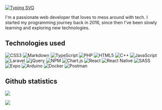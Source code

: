 [![Typing SVG](https://readme-typing-svg.demolab.com?font=Climate+Crisis&weight=900&size=23&duration=3000&pause=500&color=1589F7&vCenter=true&width=435&lines=Hi+there!;Welcome+to+my+GitHub+profile)](https://git.io/typing-svg)

I'm a passionate web developer that loves to mess around with tech. I started my programming journey back in 2016, since then I've been slowly learning and exploring new technologies.


## Technologies used
![CSS3](https://img.shields.io/badge/css3-%231572B6.svg?style=for-the-badge&logo=css3&logoColor=white) ![Markdown](https://img.shields.io/badge/markdown-%23000000.svg?style=for-the-badge&logo=markdown&logoColor=white) ![TypeScript](https://img.shields.io/badge/typescript-%23007ACC.svg?style=for-the-badge&logo=typescript&logoColor=white) ![PHP](https://img.shields.io/badge/php-%23777BB4.svg?style=for-the-badge&logo=php&logoColor=white) ![HTML5](https://img.shields.io/badge/html5-%23E34F26.svg?style=for-the-badge&logo=html5&logoColor=white) ![C++](https://img.shields.io/badge/c++-%2300599C.svg?style=for-the-badge&logo=c%2B%2B&logoColor=white) ![JavaScript](https://img.shields.io/badge/javascript-%23323330.svg?style=for-the-badge&logo=javascript&logoColor=%23F7DF1E) ![Laravel](https://img.shields.io/badge/laravel-%23FF2D20.svg?style=for-the-badge&logo=laravel&logoColor=white) ![jQuery](https://img.shields.io/badge/jquery-%230769AD.svg?style=for-the-badge&logo=jquery&logoColor=white) ![NPM](https://img.shields.io/badge/NPM-%23000000.svg?style=for-the-badge&logo=npm&logoColor=white) ![Chart.js](https://img.shields.io/badge/chart.js-F5788D.svg?style=for-the-badge&logo=chart.js&logoColor=white) ![React](https://img.shields.io/badge/react-%2320232a.svg?style=for-the-badge&logo=react&logoColor=%2361DAFB) ![React Native](https://img.shields.io/badge/react_native-%2320232a.svg?style=for-the-badge&logo=react&logoColor=%2361DAFB) ![SASS](https://img.shields.io/badge/SASS-hotpink.svg?style=for-the-badge&logo=SASS&logoColor=white) ![Expo](https://img.shields.io/badge/expo-1C1E24?style=for-the-badge&logo=expo&logoColor=#D04A37) ![Arduino](https://img.shields.io/badge/-Arduino-00979D?style=for-the-badge&logo=Arduino&logoColor=white) ![Docker](https://img.shields.io/badge/docker-%230db7ed.svg?style=for-the-badge&logo=docker&logoColor=white) ![Postman](https://img.shields.io/badge/Postman-FF6C37?style=for-the-badge&logo=postman&logoColor=white)

## Github statistics
<!-- ![](https://github-readme-stats.vercel.app/api?username=xHithy&theme=tokyonight&hide_border=true&include_all_commits=true&count_private=true)<br/> -->
![](https://github-readme-streak-stats.herokuapp.com/?user=xHithy&theme=tokyonight&hide_border=true)<br/>
<!-- ![](https://github-readme-stats.vercel.app/api/top-langs/?username=xHithy&theme=tokyonight&hide_border=true&include_all_commits=true&count_private=true&layout=compact)
 -->
[![](https://visitcount.itsvg.in/api?id=xHithy&icon=0&color=0)](https://visitcount.itsvg.in)

